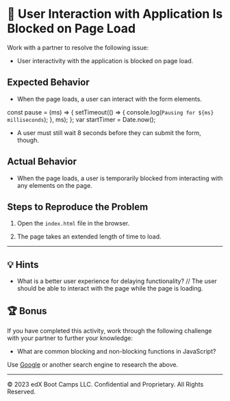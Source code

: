 # 🐛 User Interaction with Application Is Blocked on Page Load

Work with a partner to resolve the following issue:

* User interactivity with the application is blocked on page load.

## Expected Behavior

* When the page loads, a user can interact with the form elements.

const pause = (ms) => {
  setTimeout(() => {
    console.log(`Pausing for ${ms} milliseconds`);
  }, ms);
};
var startTimer = Date.now(); 

* A user must still wait 8 seconds before they can submit the form, though.

## Actual Behavior

* When the page loads, a user is temporarily blocked from interacting with any elements on the page.


## Steps to Reproduce the Problem

1. Open the `index.html` file in the browser.

2. The page takes an extended length of time to load.

---

## 💡 Hints

* What is a better user experience for delaying functionality?
// The user should be able to interact with the page while the page is loading.


## 🏆 Bonus

If you have completed this activity, work through the following challenge with your partner to further your knowledge:

* What are common blocking and non-blocking functions in JavaScript?

Use [Google](https://www.google.com) or another search engine to research the above.

---
© 2023 edX Boot Camps LLC. Confidential and Proprietary. All Rights Reserved.
